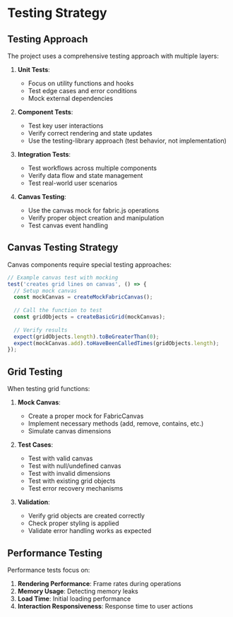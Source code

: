 
# Testing Strategy

## Testing Approach

The project uses a comprehensive testing approach with multiple layers:

1. **Unit Tests**:
   - Focus on utility functions and hooks
   - Test edge cases and error conditions
   - Mock external dependencies

2. **Component Tests**:
   - Test key user interactions
   - Verify correct rendering and state updates
   - Use the testing-library approach (test behavior, not implementation)

3. **Integration Tests**:
   - Test workflows across multiple components
   - Verify data flow and state management
   - Test real-world user scenarios

4. **Canvas Testing**:
   - Use the canvas mock for fabric.js operations
   - Verify proper object creation and manipulation
   - Test canvas event handling

## Canvas Testing Strategy

Canvas components require special testing approaches:

```typescript
// Example canvas test with mocking
test('creates grid lines on canvas', () => {
  // Setup mock canvas
  const mockCanvas = createMockFabricCanvas();
  
  // Call the function to test
  const gridObjects = createBasicGrid(mockCanvas);
  
  // Verify results
  expect(gridObjects.length).toBeGreaterThan(0);
  expect(mockCanvas.add).toHaveBeenCalledTimes(gridObjects.length);
});
```

## Grid Testing

When testing grid functions:

1. **Mock Canvas**:
   - Create a proper mock for FabricCanvas
   - Implement necessary methods (add, remove, contains, etc.)
   - Simulate canvas dimensions

2. **Test Cases**:
   - Test with valid canvas
   - Test with null/undefined canvas
   - Test with invalid dimensions
   - Test with existing grid objects
   - Test error recovery mechanisms

3. **Validation**:
   - Verify grid objects are created correctly
   - Check proper styling is applied
   - Validate error handling works as expected

## Performance Testing

Performance tests focus on:

1. **Rendering Performance**: Frame rates during operations
2. **Memory Usage**: Detecting memory leaks
3. **Load Time**: Initial loading performance
4. **Interaction Responsiveness**: Response time to user actions
